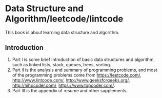# Data Structure and Algorithm/leetcode/lintcode

This book is about learning data structure and algorithm. 

## Introduction

1. Part I is some brief introduction of basic data structures and algorithm, such as linked lists, stack, queues, trees, sorting.
2. Part II is the analysis and summary of programming problems, and most of the programming problems come from <https://leetcode.com/>, <http://www.lintcode.com/>, <http://www.geeksforgeeks.org/>, <http://hihocoder.com/>, <https://www.topcoder.com/>.
3. Part III is the appendix of resume and other supplements.
